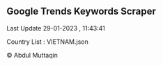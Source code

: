 

## Google Trends Keywords Scraper 
 
Last Update 29-01-2023 , 11:43:41

Country List :
VIETNAM.json



© Abdul Muttaqin 
